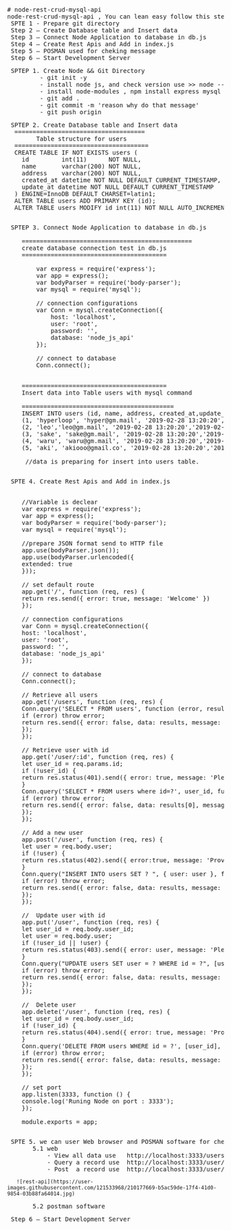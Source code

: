 <pre>
# node-rest-crud-mysql-api
node-rest-crud-mysql-api , You can lean easy follow this step
 SPTE 1 - Prepare git directory
 Step 2 – Create Database table and Insert data
 Step 3 – Connect Node Application to database in db.js
 Step 4 – Create Rest Apis and Add in index.js
 Step 5 – POSMAN used for cheking message
 Step 6 – Start Development Server
</pre>

<pre>
 SPTEP 1. Create Node && Git Directory 
         - git init -y
         - install node js, and check version use >> node --version
         - install node-modules , npm install express mysql mysql2 cors body-parsher
         - git add .
         - git commit -m 'reason why do that message'
         - git push origin         
</pre>

<pre>
 SPTEP 2. Create Database table and Insert data
  ====================================
        Table structure for users
  =====================================
  CREATE TABLE IF NOT EXISTS users (
    id         int(11)      NOT NULL,
    name       varchar(200) NOT NULL,
    address    varchar(200) NOT NULL,
    created_at datetime NOT NULL DEFAULT CURRENT_TIMESTAMP,
    update_at datetime NOT NULL DEFAULT CURRENT_TIMESTAMP
  ) ENGINE=InnoDB DEFAULT CHARSET=latin1;
  ALTER TABLE users ADD PRIMARY KEY (id);
  ALTER TABLE users MODIFY id int(11) NOT NULL AUTO_INCREMENT;

</pre>

<pre>
 SPTEP 3. Connect Node Application to database in db.js

    ===============================================
    create database connection test in db.js
    ========================================
    
        var express = require('express');
        var app = express();
        var bodyParser = require('body-parser');
        var mysql = require('mysql');

        // connection configurations
        var Conn = mysql.createConnection({
            host: 'localhost',
            user: 'root',
            password: '',
            database: 'node_js_api'
        });
        
        // connect to database
        Conn.connect(); 


    ========================================
    Insert data into Table users with mysql command

    ==========================================
    INSERT INTO users (id, name, address, created_at,update_at) VALUES
    (1, 'hyperloop', 'hyper@gm.mail', '2019-02-28 13:20:20','2019-02-28 13:20:20'),
    (2, 'leo','leo@gm.mail', '2019-02-28 13:20:20','2019-02-28 13:20:20'),
    (3, 'sake', 'sake@gm.mail', '2019-02-28 13:20:20','2019-02-28 13:20:20'),
    (4, 'waru', 'waru@gm.mail', '2019-02-28 13:20:20','2019-02-28 13:20:20'),
    (5, 'aki', 'akiooo@gmail.co', '2019-02-28 13:20:20','2019-02-28 13:20:20');

     //data is preparing for insert into users table.

</pre>

<pre>
 SPTE 4. Create Rest Apis and Add in index.js
        

    //Variable is declear 
    var express = require('express');
    var app = express();
    var bodyParser = require('body-parser');
    var mysql = require('mysql');

    //prepare JSON format send to HTTP file
    app.use(bodyParser.json());
    app.use(bodyParser.urlencoded({
    extended: true
    }));

    // set default route 
    app.get('/', function (req, res) {
    return res.send({ error: true, message: 'Welcome' })
    });

    // connection configurations
    var Conn = mysql.createConnection({
    host: 'localhost',
    user: 'root',
    password: '',
    database: 'node_js_api'
    });

    // connect to database
    Conn.connect(); 

    // Retrieve all users 
    app.get('/users', function (req, res) {
    Conn.query('SELECT * FROM users', function (error, results, fields) {
    if (error) throw error;
    return res.send({ error: false, data: results, message: 'users list.' });
    });
    });

    // Retrieve user with id 
    app.get('/user/:id', function (req, res) {
    let user_id = req.params.id;
    if (!user_id) {
    return res.status(401).send({ error: true, message: 'Please provide user_id' });
    }
    Conn.query('SELECT * FROM users where id=?', user_id, function (error, results, fields) {
    if (error) throw error;
    return res.send({ error: false, data: results[0], message: 'users list.' });
    });
    });

    // Add a new user  
    app.post('/user', function (req, res) {
    let user = req.body.user;
    if (!user) {
    return res.status(402).send({ error:true, message: 'Provide user' });
    }
    Conn.query("INSERT INTO users SET ? ", { user: user }, function (error, results, fields) {
    if (error) throw error;
    return res.send({ error: false, data: results, message: 'Created successfully.' });
    });
    });

    //  Update user with id
    app.put('/user', function (req, res) {
    let user_id = req.body.user_id;
    let user = req.body.user;
    if (!user_id || !user) {
    return res.status(403).send({ error: user, message: 'Please provide user and user_id' });
    }
    Conn.query("UPDATE users SET user = ? WHERE id = ?", [user, user_id], function (error, results, fields) {
    if (error) throw error;
    return res.send({ error: false, data: results, message: 'Updated successfully.' });
    });
    });

    //  Delete user
    app.delete('/user', function (req, res) {
    let user_id = req.body.user_id;
    if (!user_id) {
    return res.status(404).send({ error: true, message: 'Provide user_id' });
    }
    Conn.query('DELETE FROM users WHERE id = ?', [user_id], function (error, results, fields) {
    if (error) throw error;
    return res.send({ error: false, data: results, message: 'updated successfully.' });
    });
    }); 

    // set port
    app.listen(3333, function () {
    console.log('Runing Node on port : 3333');
    });

    module.exports = app;

</pre>

<pre>
 SPTE 5. we can user Web browser and POSMAN software for cheking node js message
       5.1 web 
           - View all data use   http://localhost:3333/users/
           - Query a record use  http://localhost:3333/user/1
           - Post  a record use  http://localhost:3333/user/ [data package]
</pre>
       ![rest-api](https://user-images.githubusercontent.com/121533968/210177669-b5ac59de-17f4-41d0-9854-03b88fa64014.jpg) 
       
<pre>
       5.2 postman software
</pre>

<pre>
 Step 6 – Start Development Server
</pre>


